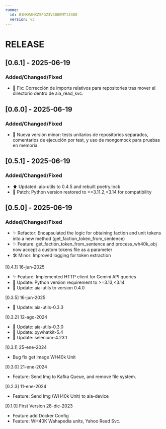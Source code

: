 ```yaml
---
runme:
  id: 01HKVAHXZSFGZ3V400EMT13388
  version: v3
---
```


# RELEASE

## [0.6.1] - 2025-06-19
### Added/Changed/Fixed
- 🐛 Fix: Corrección de imports relativos para repositories tras mover el directorio dentro de aia_read_svc.

## [0.6.0] - 2025-06-19
### Added/Changed/Fixed
- 🚀 Nueva versión minor: tests unitarios de repositorios separados, comentarios de ejecución por test, y uso de mongomock para pruebas en memoria.

## [0.5.1] - 2025-06-19
### Added/Changed/Fixed
- ⬆️ Updated: aia-utils to 0.4.5 and rebuilt poetry.lock
- 🔧 Patch: Python version restored to >=3.11.2,<3.14 for compatibility

## [0.5.0] - 2025-06-19
### Added/Changed/Fixed
- ✨ Refactor: Encapsulated the logic for obtaining faction and unit tokens into a new method (get_faction_token_from_sentence)
- ✨ Feature: get_faction_token_from_sentence and process_wh40k_obj now accept a custom tokens file as a parameter
- 🛠️ Minor: Improved logging for token extraction

[0.4.1] 16-jun-2025

- ✨ Feature: Implemented HTTP client for Gemini API queries
- 🔄 Update: Python version requirement to >=3.13,<3.14
- 🔄 Update: aia-utils to version 0.4.0

[0.3.5] 16-jun-2025

- 🔄 Update: aia-utils-0.3.3

[0.3.2] 12-ago-2024

- 🔄 Update: aia-utils-0.3.0
- 🔄 Update: pywhatkit-5.4
- 🔄 Update: selenium-4.23.1

[0.3.1] 25-ene-2024

- Bug fix get image WH40k Unit

[0.3.0] 21-ene-2024

- Feature: Send Img to Kafka Queue, and remove file system.

[0.2.3] 11-ene-2024

- Feature: Send Img (WH40k Unit) to aia-device

[0.1.0] First Version 28-dic-2023

- Feature add Docker Config
- Feature: WH40K Wahapedia units, Yahoo Read Svc.

